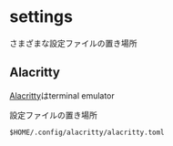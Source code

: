 # settings
さまざまな設定ファイルの置き場所

## Alacritty
[Alacritty](https://github.com/alacritty/alacritty/)はterminal emulator

設定ファイルの置き場所

`$HOME/.config/alacritty/alacritty.toml`
